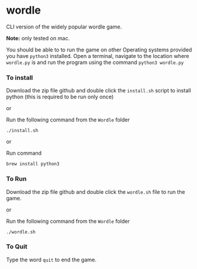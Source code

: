 # wordle

CLI version of the widely popular wordle game.

**Note:** only tested on mac. 

You should be able to to run the game on other Operating systems provided you have `python3` installed. Open a terminal, navigate to the location where `wordle.py` is and run the program using the command `python3 wordle.py`

### To install

Download the zip file github and double click the `install.sh` script to install python (this is required to be run only once)

or

Run the following command from the `Wordle` folder 

```
./install.sh
```

or

Run command 
```
brew install python3
```

### To Run

Download the zip file github and double click the `wordle.sh` file to run the game.

or 

Run the following command from the `Wordle` folder 
```
./wordle.sh
```


### To Quit
Type the word `quit` to end the game.

